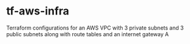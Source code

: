 # tf-aws-infra

Terraform configurations for an AWS VPC with 3 private subnets and 3 public subnets along with route tables and an internet gateway
A